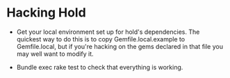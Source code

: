# Hacking Hold

* Get your local environment set up for hold's dependencies. The
  quickest way to do this is to copy Gemfile.local.example to Gemfile.local,
  but if you're hacking on the gems declared in that file you may well want to
  modify it.

* Bundle exec rake test to check that everything is working.
